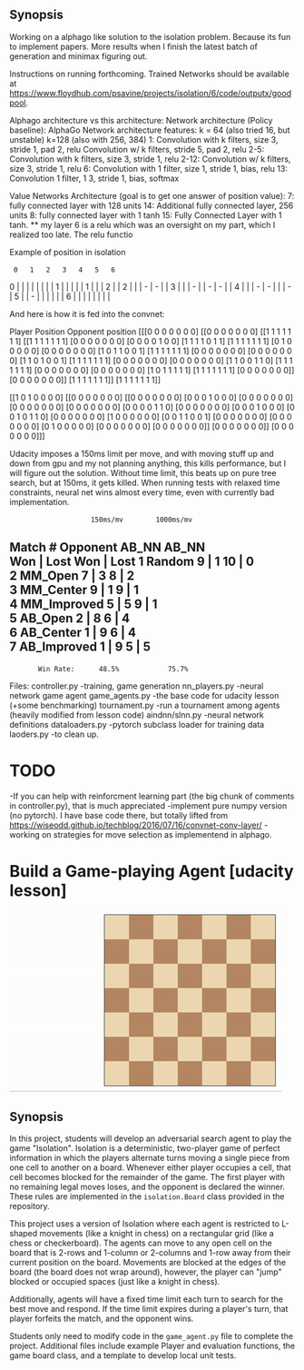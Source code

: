 

## Synopsis

Working on a alphago like solution to the isolation problem. Because its fun to implement papers. More results when I finish the latest batch of generation and 
minimax figuring out.

Instructions on running forthcoming. Trained Networks should be available at https://www.floydhub.com/psavine/projects/isolation/6/code/outputx/goodpool.

Alphago architecture vs this architecture:
         Network architecture (Policy baseline):                     AlphaGo Network architecture
features: k = 64 (also tried 16, but unstable)                         k=128 (also with 256, 384)
1:        Convolution with k filters, size 3, stride 1, pad 2, relu    Convolution w/ k filters, stride 5, pad 2, relu
2-5:      Convolution with k filters, size 3, stride 1, relu           2-12: Convolution w/ k filters, size 3, stride 1, relu
6: Convolution with 1 filter, size 1, stride 1, bias, relu             13: Convolution 1 filter, 1 3, stride 1, bias, softmax

Value Networks Architecture (goal is to get one answer of position value):
7: fully connected layer with 128 units                                14: Additional fully connected layer, 256 units
8: fully connected layer with 1 tanh                                   15: Fully Connected Layer with 1 tanh.
** my layer 6 is a relu which was an oversight on my part, which I realized too late. The relu functio

Example of position in isolation

     0   1   2   3   4   5   6
0  |   |   |   |   |   |   |   | 
1  |   |   |   |   | 1 |   |   | 
2  |   | 2 |   |   | - | - |   | 
3  |   |   | - |   | - | - |   | 
4  |   |   | - | - |   |   | - | 
5  |   | - |   |   |   |   |   | 
6  |   |   |   |   |   |   |   | 

And here is how it is fed into the convnet:

Player Position      Opponent position
[[[0 0 0 0 0 0 0]    [[0 0 0 0 0 0 0]  [[1 1 1 1 1 1 1]   [[1 1 1 1 1 1 1]
  [0 0 0 0 0 0 0]     [0 0 0 0 1 0 0]   [1 1 1 1 0 1 1]    [1 1 1 1 1 1 1]
  [0 1 0 0 0 0 0]     [0 0 0 0 0 0 0]   [1 0 1 1 0 0 1]    [1 1 1 1 1 1 1]
  [0 0 0 0 0 0 0]     [0 0 0 0 0 0 0]   [1 1 0 1 0 0 1]    [1 1 1 1 1 1 1]
  [0 0 0 0 0 0 0]     [0 0 0 0 0 0 0]   [1 1 0 0 1 1 0]    [1 1 1 1 1 1 1]
  [0 0 0 0 0 0 0]     [0 0 0 0 0 0 0]   [1 0 1 1 1 1 1]    [1 1 1 1 1 1 1]
  [0 0 0 0 0 0 0]]    [0 0 0 0 0 0 0]]  [1 1 1 1 1 1 1]]   [1 1 1 1 1 1 1]]

 [[1 0 1 0 0 0 0]    [[0 0 0 0 0 0 0]  [[0 0 0 0 0 0 0]
  [0 0 0 1 0 0 0]     [0 0 0 0 0 0 0]   [0 0 0 0 0 0 0]
  [0 0 0 0 0 0 0]     [0 0 0 0 1 1 0]   [0 0 0 0 0 0 0]
  [0 0 0 1 0 0 0]     [0 0 1 0 1 1 0]   [0 0 0 0 0 0 0]
  [1 0 0 0 0 0 0]     [0 0 1 1 0 0 1]   [0 0 0 0 0 0 0]
  [0 0 0 0 0 0 0]     [0 1 0 0 0 0 0]   [0 0 0 0 0 0 0]
  [0 0 0 0 0 0 0]]    [0 0 0 0 0 0 0]]  [0 0 0 0 0 0 0]]]


Udacity imposes a 150ms limit per move, and with moving stuff up and down from
gpu and my not planning anything, this kills performance, but I will figure out the solution. Without time limit, this beats up on pure tree search, but at 150ms, it gets killed. When running tests with relaxed time constraints, neural net wins almost every time, even with currently bad implementation.

                        150ms/mv        1000ms/mv
 Match #   Opponent       AB_NN          AB_NN  
                        Won | Lost      Won | Lost 
    1       Random       9  |   1       10  |   0  
    2       MM_Open      7  |   3        8  |   2  
    3      MM_Center     9  |   1        9  |   1  
    4     MM_Improved    5  |   5        9  |   1      
    5       AB_Open      2  |   8        6  |   4       
    6      AB_Center     1  |   9        6  |   4      
    7     AB_Improved    1  |   9        5  |   5      
--------------------------------------------------
           Win Rate:      48.5%            75.7%   


Files:
controller.py   -training, game generation
nn_players.py   -neural network game agent
game_agents.py  -the base code for udacity lesson (+some benchmarking)
tournament.py   -run a tournament among agents (heavily modified from lesson code)
aindnn/slnn.py  -neural network definitions
dataloaders.py  -pytorch subclass loader for training data
laoders.py      -to clean up.


# TODO

-If you can help  with reinforcment learning part (the big chunk of comments in controller.py), that is much appreciated
-implement pure numpy version (no pytorch). I have base code there, but totally lifted from https://wiseodd.github.io/techblog/2016/07/16/convnet-conv-layer/
-working on strategies for move selection as implementend in alphago.


# Build a Game-playing Agent [udacity lesson]

![Example game of isolation](viz.gif)

## Synopsis

In this project, students will develop an adversarial search agent to play the game "Isolation".  Isolation is a deterministic, two-player game of perfect information in which the players alternate turns moving a single piece from one cell to another on a board.  Whenever either player occupies a cell, that cell becomes blocked for the remainder of the game.  The first player with no remaining legal moves loses, and the opponent is declared the winner.  These rules are implemented in the `isolation.Board` class provided in the repository. 

This project uses a version of Isolation where each agent is restricted to L-shaped movements (like a knight in chess) on a rectangular grid (like a chess or checkerboard).  The agents can move to any open cell on the board that is 2-rows and 1-column or 2-columns and 1-row away from their current position on the board. Movements are blocked at the edges of the board (the board does not wrap around), however, the player can "jump" blocked or occupied spaces (just like a knight in chess).

Additionally, agents will have a fixed time limit each turn to search for the best move and respond.  If the time limit expires during a player's turn, that player forfeits the match, and the opponent wins.

Students only need to modify code in the `game_agent.py` file to complete the project.  Additional files include example Player and evaluation functions, the game board class, and a template to develop local unit tests.  



